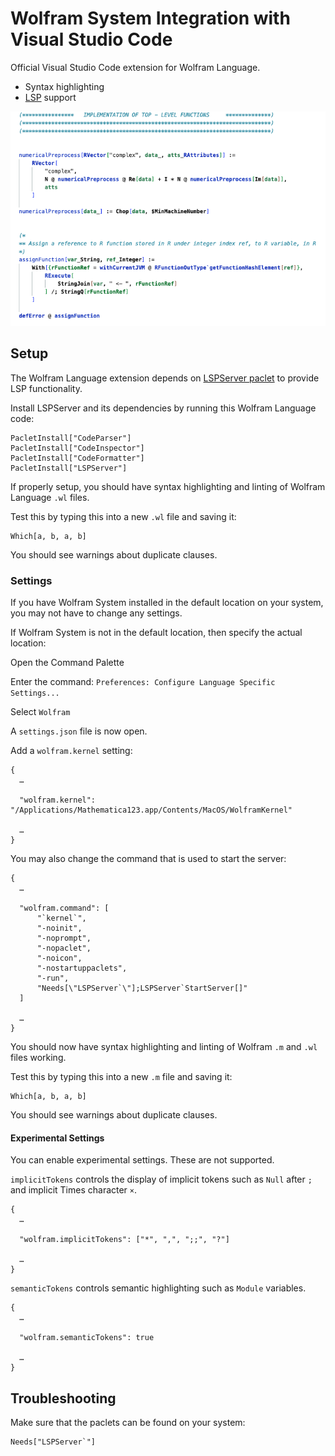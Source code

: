 # Wolfram System Integration with Visual Studio Code

Official Visual Studio Code extension for Wolfram Language.

* Syntax highlighting
* [LSP](https://microsoft.github.io/language-server-protocol/) support

![highlighting](https://raw.githubusercontent.com/WolframResearch/vscode-wolfram/master/docs/highlighting.png)


## Setup

The Wolfram Language extension depends on [LSPServer paclet](https://github.com/WolframResearch/lspserver) to provide LSP functionality.

Install LSPServer and its dependencies by running this Wolfram Language code:
```
PacletInstall["CodeParser"]
PacletInstall["CodeInspector"]
PacletInstall["CodeFormatter"]
PacletInstall["LSPServer"]
```

If properly setup, you should have syntax highlighting and linting of Wolfram Language `.wl` files.

Test this by typing this into a new `.wl` file and saving it:
```
Which[a, b, a, b]
```

You should see warnings about duplicate clauses.


### Settings

If you have Wolfram System installed in the default location on your system, you may not have to change any settings.

If Wolfram System is not in the default location, then specify the actual location:

Open the Command Palette

Enter the command:
`Preferences: Configure Language Specific Settings...`

Select `Wolfram`

A `settings.json` file is now open.

Add a `wolfram.kernel` setting:
```
{
  …

  "wolfram.kernel": "/Applications/Mathematica123.app/Contents/MacOS/WolframKernel"

  …
}

```

You may also change the command that is used to start the server:
```
{
  …

  "wolfram.command": [
      "`kernel`",
      "-noinit",
      "-noprompt",
      "-nopaclet",
      "-noicon",
      "-nostartuppaclets",
      "-run",
      "Needs[\"LSPServer`\"];LSPServer`StartServer[]"
  ]

  …
}
```

You should now have syntax highlighting and linting of Wolfram `.m` and `.wl` files working.

Test this by typing this into a new `.m` file and saving it:
```
Which[a, b, a, b]
```

You should see warnings about duplicate clauses.


#### Experimental Settings

You can enable experimental settings. These are not supported.

`implicitTokens` controls the display of implicit tokens such as `Null` after `;` and implicit Times character `×`.

```
{
  …

  "wolfram.implicitTokens": ["*", ",", ";;", "?"]

  …
}
```

`semanticTokens` controls semantic highlighting such as `Module` variables.

```
{
  …

  "wolfram.semanticTokens": true

  …
}
```


## Troubleshooting

Make sure that the paclets can be found on your system:
```
Needs["LSPServer`"]
```
